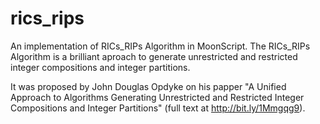 # rics_rips
An implementation of RICs_RIPs Algorithm in MoonScript. The RICs_RIPs Algorithm is a brilliant aproach to generate unrestricted and restricted integer compositions and integer partitions. 

It was proposed by John Douglas Opdyke on his papper "A Unified Approach to Algorithms Generating Unrestricted and Restricted Integer Compositions and Integer Partitions" (full text at http://bit.ly/1Mmgqg9).
